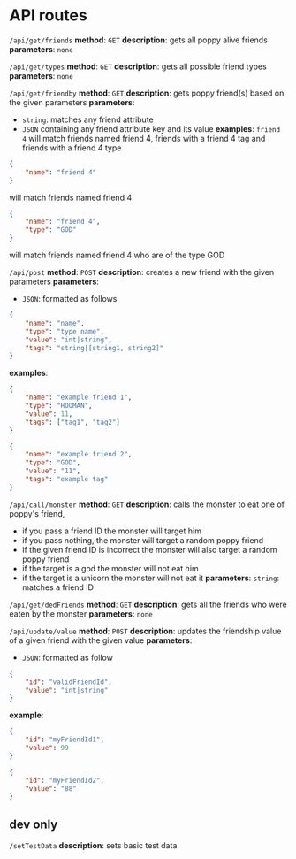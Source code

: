 # API routes
`/api/get/friends`
**method**: `GET`
**description**: gets all poppy alive friends
**parameters**: `none`

`/api/get/types`
**method**: `GET`
**description**: gets all possible friend types
**parameters**: `none`

`/api/get/friendby`
**method**: `GET`
**description**: gets poppy friend(s) based on the given parameters
**parameters**:
- `string`: matches any friend attribute
- `JSON` containing any friend attribute key and its value
**examples**:
`friend 4`
will match friends named friend 4, friends with a friend 4 tag and friends with a friend 4 type
```json
{
    "name": "friend 4"
}
```
will match friends named friend 4
```json
{
    "name": "friend 4",
    "type": "GOD"
}
```
will match friends named friend 4 who are of the type GOD

`/api/post`
**method**: `POST`
**description**: creates a new friend with the given parameters
**parameters**:
- `JSON`: formatted as follows
```json
{
    "name": "name",
    "type": "type name",
    "value": "int|string",
    "tags": "string|[string1, string2]"
}
```
**examples**:
```json
{
    "name": "example friend 1",
    "type": "HOOMAN",
    "value": 11,
    "tags": ["tag1", "tag2"]
}
```

```json
{
    "name": "example friend 2",
    "type": "GOD",
    "value": "11",
    "tags": "example tag"
}
```

`/api/call/monster`
**method**: `GET`
**description**: calls the monster to eat one of poppy's friend,
- if you pass a friend ID the monster will target him
- if you pass nothing, the monster will target a random poppy friend
- if the given friend ID is incorrect the monster will also target a random poppy friend
- if the target is a god the monster will not eat him
- if the target is a unicorn the monster will not eat it
**parameters**:
`string`: matches a friend ID

`/api/get/dedFriends`
**method**: `GET`
**description**: gets all the friends who were eaten by the monster
**parameters**: `none`

`/api/update/value`
**method**: `POST`
**description**: updates the friendship value of a given friend with the given value
**parameters**:
- `JSON`: formatted as follow
```JSON
{
    "id": "validFriendId",
    "value": "int|string"
}
```
**example**:

```JSON
{
    "id": "myFriendId1",
    "value": 99
}
```
```JSON
{
    "id": "myFriendId2",
    "value": "88"
}
```

## dev only
`/setTestData`
**description**: sets basic test data